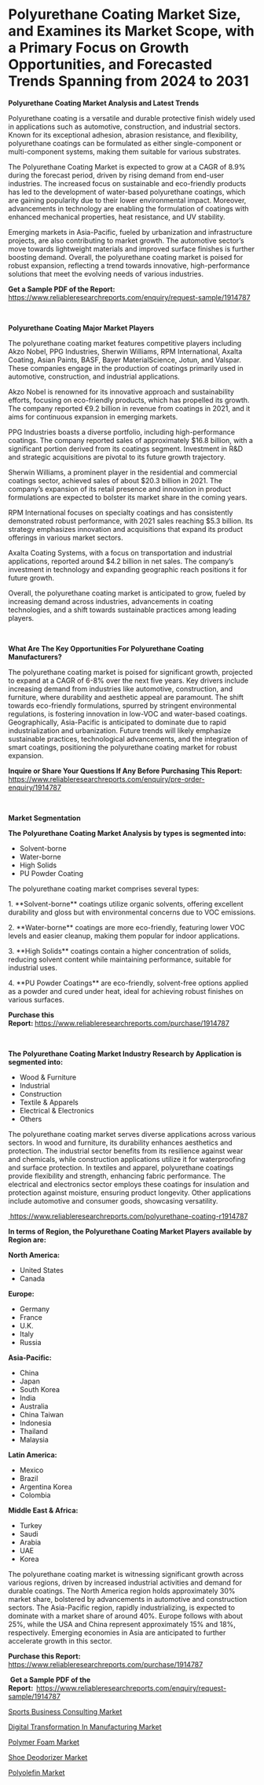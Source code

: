 <p><h1>Polyurethane Coating Market Size, and Examines its Market Scope, with a Primary Focus on Growth Opportunities, and Forecasted Trends Spanning from 2024 to 2031</h1></p><p><strong>Polyurethane Coating Market Analysis and Latest Trends</strong></p>
<p><p>Polyurethane coating is a versatile and durable protective finish widely used in applications such as automotive, construction, and industrial sectors. Known for its exceptional adhesion, abrasion resistance, and flexibility, polyurethane coatings can be formulated as either single-component or multi-component systems, making them suitable for various substrates.</p><p>The Polyurethane Coating Market is expected to grow at a CAGR of 8.9% during the forecast period, driven by rising demand from end-user industries. The increased focus on sustainable and eco-friendly products has led to the development of water-based polyurethane coatings, which are gaining popularity due to their lower environmental impact. Moreover, advancements in technology are enabling the formulation of coatings with enhanced mechanical properties, heat resistance, and UV stability.</p><p>Emerging markets in Asia-Pacific, fueled by urbanization and infrastructure projects, are also contributing to market growth. The automotive sector’s move towards lightweight materials and improved surface finishes is further boosting demand. Overall, the polyurethane coating market is poised for robust expansion, reflecting a trend towards innovative, high-performance solutions that meet the evolving needs of various industries.</p></p>
<p><strong>Get a Sample PDF of the Report:&nbsp;</strong> <a href="https://www.reliableresearchreports.com/enquiry/request-sample/1914787?utm_campaign=115&utm_medium=2&utm_source=Github&utm_content=ia&utm_term=13112024&utm_id=polyurethane-coating">https://www.reliableresearchreports.com/enquiry/request-sample/1914787</a></p>
<p>&nbsp;</p>
<p><strong>Polyurethane Coating Major Market Players</strong></p>
<p><p>The polyurethane coating market features competitive players including Akzo Nobel, PPG Industries, Sherwin Williams, RPM International, Axalta Coating, Asian Paints, BASF, Bayer MaterialScience, Jotun, and Valspar. These companies engage in the production of coatings primarily used in automotive, construction, and industrial applications.</p><p>Akzo Nobel is renowned for its innovative approach and sustainability efforts, focusing on eco-friendly products, which has propelled its growth. The company reported €9.2 billion in revenue from coatings in 2021, and it aims for continuous expansion in emerging markets.</p><p>PPG Industries boasts a diverse portfolio, including high-performance coatings. The company reported sales of approximately $16.8 billion, with a significant portion derived from its coatings segment. Investment in R&D and strategic acquisitions are pivotal to its future growth trajectory.</p><p>Sherwin Williams, a prominent player in the residential and commercial coatings sector, achieved sales of about $20.3 billion in 2021. The company’s expansion of its retail presence and innovation in product formulations are expected to bolster its market share in the coming years.</p><p>RPM International focuses on specialty coatings and has consistently demonstrated robust performance, with 2021 sales reaching $5.3 billion. Its strategy emphasizes innovation and acquisitions that expand its product offerings in various market sectors.</p><p>Axalta Coating Systems, with a focus on transportation and industrial applications, reported around $4.2 billion in net sales. The company’s investment in technology and expanding geographic reach positions it for future growth.</p><p>Overall, the polyurethane coating market is anticipated to grow, fueled by increasing demand across industries, advancements in coating technologies, and a shift towards sustainable practices among leading players.</p></p>
<p>&nbsp;</p>
<p><strong>What Are The Key Opportunities For Polyurethane Coating Manufacturers?</strong></p>
<p><p>The polyurethane coating market is poised for significant growth, projected to expand at a CAGR of 6-8% over the next five years. Key drivers include increasing demand from industries like automotive, construction, and furniture, where durability and aesthetic appeal are paramount. The shift towards eco-friendly formulations, spurred by stringent environmental regulations, is fostering innovation in low-VOC and water-based coatings. Geographically, Asia-Pacific is anticipated to dominate due to rapid industrialization and urbanization. Future trends will likely emphasize sustainable practices, technological advancements, and the integration of smart coatings, positioning the polyurethane coating market for robust expansion.</p></p>
<p><strong>Inquire or Share Your Questions If Any Before Purchasing This Report:</strong> <a href="https://www.reliableresearchreports.com/enquiry/pre-order-enquiry/1914787?utm_campaign=115&utm_medium=2&utm_source=Github&utm_content=ia&utm_term=13112024&utm_id=polyurethane-coating">https://www.reliableresearchreports.com/enquiry/pre-order-enquiry/1914787</a></p>
<p>&nbsp;</p>
<p><strong>Market Segmentation</strong></p>
<p><strong>The Polyurethane Coating Market Analysis by types is segmented into:</strong></p>
<p><ul><li>Solvent-borne</li><li>Water-borne</li><li>High Solids</li><li>PU Powder Coating</li></ul></p>
<p><p>The polyurethane coating market comprises several types: </p><p>1. **Solvent-borne** coatings utilize organic solvents, offering excellent durability and gloss but with environmental concerns due to VOC emissions. </p><p>2. **Water-borne** coatings are more eco-friendly, featuring lower VOC levels and easier cleanup, making them popular for indoor applications. </p><p>3. **High Solids** coatings contain a higher concentration of solids, reducing solvent content while maintaining performance, suitable for industrial uses. </p><p>4. **PU Powder Coatings** are eco-friendly, solvent-free options applied as a powder and cured under heat, ideal for achieving robust finishes on various surfaces.</p></p>
<p><strong>Purchase this Report:&nbsp;</strong><a href="https://www.reliableresearchreports.com/purchase/1914787?utm_campaign=115&utm_medium=2&utm_source=Github&utm_content=ia&utm_term=13112024&utm_id=polyurethane-coating">https://www.reliableresearchreports.com/purchase/1914787</a></p>
<p>&nbsp;</p>
<p><strong>The Polyurethane Coating Market Industry Research by Application is segmented into:</strong></p>
<p><ul><li>Wood & Furniture</li><li>Industrial</li><li>Construction</li><li>Textile & Apparels</li><li>Electrical & Electronics</li><li>Others</li></ul></p>
<p><p>The polyurethane coating market serves diverse applications across various sectors. In wood and furniture, its durability enhances aesthetics and protection. The industrial sector benefits from its resilience against wear and chemicals, while construction applications utilize it for waterproofing and surface protection. In textiles and apparel, polyurethane coatings provide flexibility and strength, enhancing fabric performance. The electrical and electronics sector employs these coatings for insulation and protection against moisture, ensuring product longevity. Other applications include automotive and consumer goods, showcasing versatility.</p></p>
<p><a href="https://www.reliableresearchreports.com/polyurethane-coating-r1914787?utm_campaign=115&utm_medium=2&utm_source=Github&utm_content=ia&utm_term=13112024&utm_id=polyurethane-coating">&nbsp;https://www.reliableresearchreports.com/polyurethane-coating-r1914787</a></p>
<p><strong>In terms of Region, the Polyurethane Coating Market Players available by Region are:</strong></p>
<p>
    <p> <strong> North America: </strong>
        <ul>
            <li>United States</li>
            <li>Canada</li>
        </ul>
        </p> 
    <p> <strong> Europe: </strong>
        <ul>
            <li>Germany</li>
            <li>France</li>
            <li>U.K.</li>
            <li>Italy</li>
            <li>Russia</li>
        </ul>
        </p> 
    <p> <strong> Asia-Pacific: </strong>
        <ul>
            <li>China</li>
            <li>Japan</li>
            <li>South Korea</li>
            <li>India</li>
            <li>Australia</li>
            <li>China Taiwan</li>
            <li>Indonesia</li>
            <li>Thailand</li>
            <li>Malaysia</li>
        </ul>
        </p> 
    <p> <strong> Latin America: </strong>
        <ul>
            <li>Mexico</li>
            <li>Brazil</li>
            <li>Argentina Korea</li>
            <li>Colombia</li>
        </ul>
        </p> 
    <p> <strong> Middle East & Africa: </strong>
        <ul>
            <li>Turkey</li>
            <li>Saudi</li>
            <li>Arabia</li>
            <li>UAE</li>
            <li>Korea</li>
        </ul>
    </p>
    </p>
<p><p>The polyurethane coating market is witnessing significant growth across various regions, driven by increased industrial activities and demand for durable coatings. The North America region holds approximately 30% market share, bolstered by advancements in automotive and construction sectors. The Asia-Pacific region, rapidly industrializing, is expected to dominate with a market share of around 40%. Europe follows with about 25%, while the USA and China represent approximately 15% and 18%, respectively. Emerging economies in Asia are anticipated to further accelerate growth in this sector.</p></p>
<p><strong>Purchase this Report: </strong><a href="https://www.reliableresearchreports.com/purchase/1914787?utm_campaign=115&utm_medium=2&utm_source=Github&utm_content=ia&utm_term=13112024&utm_id=polyurethane-coating">https://www.reliableresearchreports.com/purchase/1914787</a></p>
<p>&nbsp;<strong>Get a Sample PDF of the Report:&nbsp;&nbsp;</strong><a href="https://www.reliableresearchreports.com/enquiry/request-sample/1914787?utm_campaign=115&utm_medium=2&utm_source=Github&utm_content=ia&utm_term=13112024&utm_id=polyurethane-coating">https://www.reliableresearchreports.com/enquiry/request-sample/1914787</a></p>
<p><strong></strong></p>
<p><p><a href="https://issuu.com/reportprime-2/docs/sports-business-consulting-market-s_0d2cf72c018193?utm_campaign=115&utm_medium=2&utm_source=Github&utm_content=ia&utm_term=13112024&utm_id=polyurethane-coating">Sports Business Consulting Market</a></p><p><a href="https://issuu.com/reportprime-2/docs/digital-transformation-in-manufactu_b2e68b07e69df5?utm_campaign=115&utm_medium=2&utm_source=Github&utm_content=ia&utm_term=13112024&utm_id=polyurethane-coating">Digital Transformation In Manufacturing Market</a></p><p><a href="https://github.com/ashepherd82/Market-Research-Report-List-6/blob/main/polymer-foam-market.md?utm_campaign=115&utm_medium=2&utm_source=Github&utm_content=ia&utm_term=13112024&utm_id=polyurethane-coating">Polymer Foam Market</a></p><p><a href="https://www.linkedin.com/pulse/market-forecasting-change-global-shoe-deodorizer-dynamics-p1juf?utm_campaign=115&utm_medium=2&utm_source=Github&utm_content=ia&utm_term=13112024&utm_id=polyurethane-coating">Shoe Deodorizer Market</a></p><p><a href="https://github.com/JakirUddin651/Market-Research-Report-List-1/blob/main/polyolefin-market.md?utm_campaign=115&utm_medium=2&utm_source=Github&utm_content=ia&utm_term=13112024&utm_id=polyurethane-coating">Polyolefin Market</a></p></p>